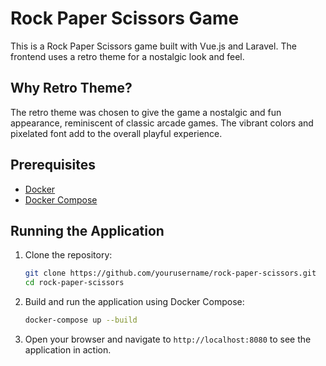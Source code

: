 # Rock Paper Scissors Game

This is a Rock Paper Scissors game built with Vue.js and Laravel. The frontend uses a retro theme for a nostalgic look and feel.

## Why Retro Theme?

The retro theme was chosen to give the game a nostalgic and fun appearance, reminiscent of classic arcade games. The vibrant colors and pixelated font add to the overall playful experience.

## Prerequisites

- [Docker](https://www.docker.com/get-started)
- [Docker Compose](https://docs.docker.com/compose/install/)

## Running the Application

1. Clone the repository:
    ```sh
    git clone https://github.com/yourusername/rock-paper-scissors.git
    cd rock-paper-scissors
    ```

2. Build and run the application using Docker Compose:
    ```sh
    docker-compose up --build
    ```

3. Open your browser and navigate to `http://localhost:8080` to see the application in action.